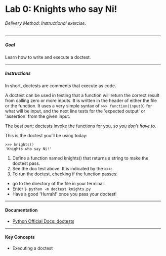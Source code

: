 # Lab 0: Knights who say Ni!

###### Delivery Method: Instructional exercise.

------------------------------

##### Goal

Learn how to write and execute a doctest.

---------------------------------------------------------

##### Instructions

  In short, doctests are comments that execute as code.

  A doctest can be used in testing that a function will return the correct result from calling zero or more inputs. It is written in the header of either the file or the function. It uses a very simple syntax of `>>> function(input0)` for what will be input, and the next line tests for the 'expected output' or 'assertion' from the given input.

  The best part: doctests invoke the functions for you, *so you don't have to.*

  This is the doctest you'll be using today:

```
>>> knights()
'Knights who say Ni!'
```

1. Define a function named knights() that returns a string to make the doctest pass.
2. See the doc test above. It is indicated by the `>>>`:
3. To run the doctest, checking if the function passes:
  - go to the directory of the file in your terminal.
  - Enter `$ python -m doctest knights.py`
  - Have a good 'Hurrah!' once you pass your doctest!


------------------

#### Documentation

* [Python Official Docs: doctests](https://docs.python.org/3.6/library/doctest.html)


------------------

#### Key Concepts

- Executing a doctest
